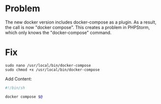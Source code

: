 # Problem
The new docker version includes docker-compose as a plugin. As a result, the call is now "docker compose". 
This creates a problem in PHPStorm, which only knows the "docker-compose" command.

# Fix
```shell
sudo nano /usr/local/bin/docker-compose
sudo chmod +x /usr/local/bin/docker-compose
```

Add Content:
```sh
#!/bin/sh

docker compose $@
```
